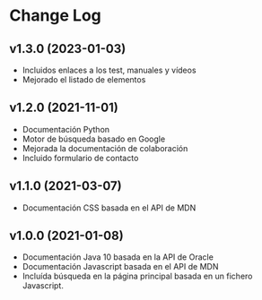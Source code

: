 # Change Log

## v1.3.0 (2023-01-03)
* Incluidos enlaces a los test, manuales y vídeos
* Mejorado el listado de elementos

## v1.2.0 (2021-11-01)
* Documentación Python
* Motor de búsqueda basado en Google
* Mejorada la documentación de colaboración
* Incluido formulario de contacto

## v1.1.0 (2021-03-07)
* Documentación CSS basada en el API de MDN

## v1.0.0 (2021-01-08)
* Documentación Java 10 basada en la API de Oracle
* Documentación Javascript basada en el API de MDN
* Incluída búsqueda en la página principal basada en un fichero Javascript.
